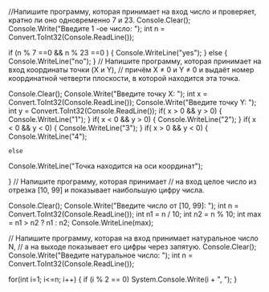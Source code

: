 //Напишите программу, которая принимает на вход число и проверяет, кратно ли оно одновременно 7 и 23.
Console.Clear();
Console.Write("Введите 1 -ое число: ");
int n = Convert.ToInt32(Console.ReadLine());

if  (n  % 7 ==0  && n % 23 ==0 ) {
     Console.WriteLine("yes"); 
}
    else 
    {
      Console.WriteLine("no");
}
 
// Напишите программу, которая принимает на вход координаты точки (X и Y), 
// причём X ≠ 0 и Y ≠ 0 и выдаёт номер координатной четверти плоскости, в которой находится эта точка.

Console.Clear();
Console.Write("Введите точку X: ");
int x = Convert.ToInt32(Console.ReadLine());
Console.Write("Введите точку Y: ");
int y = Convert.ToInt32(Console.ReadLine());
 if( x > 0 && y > 0) {
    Console.WriteLine("1");
 }
  if( x < 0 && y > 0) {
    Console.WriteLine("2");
 }
  if( x < 0 && y < 0) {
    Console.WriteLine("3");
 }
  if( x > 0 && y < 0) {
    Console.WriteLine("4");
    
    else
 Console.WriteLine("Точка находится на оси координат");

 }
 // Напишите программу, которая принимает 
// на вход целое число из отрезка [10, 99] и показывает наибольшую цифру числа.

Console.Clear();
Console.Write("Введите  число  от [10, 99]: ");
int n = Convert.ToInt32(Console.ReadLine());
int n1 = n / 10;
int n2 = n % 10;
int max = n1 > n2 ? n1 : n2;
Console.WriteLine(max);

// Напишите программу, которая на вход принимает натуральное число N,
//  а на выходе показывает его цифры через запятую.
 Console.Clear();
Console.Write("Введите натуральное число: ");
int n = Convert.ToInt32(Console.ReadLine());

for(int i=1; i<=n; i++)
{
if (i % 2 == 0)
System.Console.Write(i + ", ");
}

 
